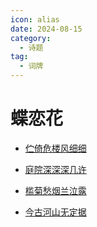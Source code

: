 ```yaml
---
icon: alias
date: 2024-08-15
category:
  - 诗题
tag:
  - 词牌
---
```


# 蝶恋花

<!-- more -->


- [伫倚危楼风细细](../诗词/赵宋/蝶恋花_伫倚危楼风细细.md)

- [庭院深深深几许](../诗词/赵宋/蝶恋花_庭院深深深几许.md)

- [槛菊愁烟兰泣露](../诗词/赵宋/蝶恋花_槛菊愁烟兰泣露.md)

- [今古河山无定据](../诗词/清/蝶恋花_出塞.md)